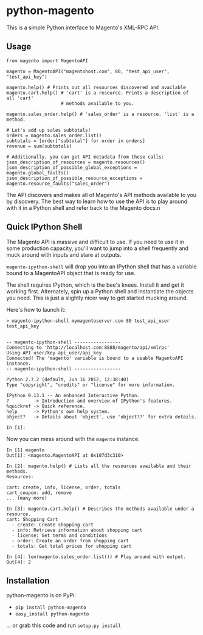 # python-magento

This is a simple Python interface to Magento's XML-RPC API.

## Usage

```
from magento import MagentoAPI

magento = MagentoAPI("magentohost.com", 80, "test_api_user", "test_api_key")

magento.help() # Prints out all resources discovered and available
magento.cart.help() # 'cart' is a resource. Prints a description of all 'cart'
                    # methods available to you.

magento.sales_order.help() # 'sales_order' is a resource. 'list' is a method. 

# Let's add up sales subtotals!
orders = magento.sales_order.list()
subtotals = [order["subtotal"] for order in orders]
revenue = sum(subtotals)

# Additionally, you can get API metadata from these calls:
json_description_of_resources = magento.resources()
json_description_of_possible_global_exceptions = magento.global_faults()
json_description_of_possible_resource_exceptions = magento.resource_faults("sales_order")
```

The API discovers and makes all of Magento's API methods available to you by
discovery. The best way to learn how to use the API is to play around with it in
a Python shell and refer back to the Magento docs.n

## Quick IPython Shell

The Magento API is massive and difficult to use. If you need to use it in some 
production capacity, you'll want to jump into a shell frequently and muck around
with inputs and stare at outputs.

`magento-ipython-shell` will drop you into an IPython shell that has a variable
bound to a MagentoAPI object that is ready for use. 

The shell requires IPython, which is the bee's knees. Install it and get it 
working first. Alternately, spin up a Python shell and instantiate the objects
you need. This is just a slightly nicer way to get started mucking around.

Here's how to launch it:

```
> magento-ipython-shell mymagentoserver.com 80 test_api_user test_api_key


-- magento-ipython-shell -----------------
Connecting to 'http://localhost.com:8888/magento/api/xmlrpc'
Using API user/key api_user/api_key
Connected! The 'magento' variable is bound to a usable MagentoAPI instance.
-- magento-ipython-shell -----------------

Python 2.7.2 (default, Jun 16 2012, 12:38:40) 
Type "copyright", "credits" or "license" for more information.

IPython 0.13.1 -- An enhanced Interactive Python.
?         -> Introduction and overview of IPython's features.
%quickref -> Quick reference.
help      -> Python's own help system.
object?   -> Details about 'object', use 'object??' for extra details.

In [1]:
```

Now you can mess around with the `magento` instance.

```
In [1] magento
Out[1]: <magento.MagentoAPI at 0x107d3c310>

In [2]: magento.help() # Lists all the resources available and their methods.
Resources:

cart: create, info, license, order, totals
cart_coupon: add, remove
... (many more)

In [3]: magento.cart.help() # Describes the methods available under a resource.
cart: Shopping Cart
  - create: Create shopping cart
  - info: Retrieve information about shopping cart
  - license: Get terms and conditions
  - order: Create an order from shopping cart
  - totals: Get total prices for shopping cart

In [4]: len(magento.sales_order.list()) # Play around with output.
Out[4]: 2
```

## Installation

python-magento is on PyPi:

* `pip install python-magento`
* `easy_install python-magento`

... or grab this code and run `setup.py install`
